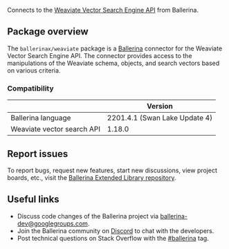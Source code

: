 Connects to the [Weaviate Vector Search Engine API](https://weaviate.io/developers/weaviate/api) from Ballerina.

## Package overview
The `ballerinax/weaviate` package is a [Ballerina](https://ballerina.io/) connector for the Weaviate Vector Search Engine API. The connector provides access to the manipulations of the Weaviate schema, objects, and search vectors based on various criteria. 

### Compatibility
|                            | Version                       |
|----------------------------|-------------------------------|
| Ballerina language         | 2201.4.1 (Swan Lake Update 4) |
| Weaviate vector search API | 1.18.0                        |

## Report issues
To report bugs, request new features, start new discussions, view project boards, etc., visit the [Ballerina Extended Library repository](https://github.com/ballerina-platform/ballerina-extended-library).

## Useful links
- Discuss code changes of the Ballerina project via [ballerina-dev@googlegroups.com](mailto:ballerina-dev@googlegroups.com).
- Join the Ballerina community on [Discord](https://discord.gg/ballerinalang) to chat with the developers.
- Post technical questions on Stack Overflow with the [#ballerina](https://stackoverflow.com/questions/tagged/ballerina) tag.